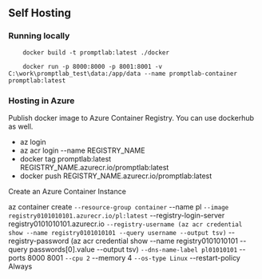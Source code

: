 ## Self Hosting

### Running locally

        docker build -t promptlab:latest ./docker

        docker run -p 8000:8000 -p 8001:8001 -v C:\work\promptlab_test\data:/app/data --name promptlab-container promptlab:latest

### Hosting in Azure

Publish docker image to Azure Container Registry. You can use dockerhub as well.

- az login
- az acr login --name REGISTRY_NAME
- docker tag promptlab:latest REGISTRY_NAME.azurecr.io/promptlab:latest
- docker push REGISTRY_NAME.azurecr.io/promptlab:latest

Create an Azure Container Instance

az container create `
  --resource-group container `
  --name pl `
  --image registry0101010101.azurecr.io/pl:latest `
  --registry-login-server registry0101010101.azurecr.io `
  --registry-username (az acr credential show --name registry0101010101 --query username --output tsv) `
  --registry-password (az acr credential show --name registry0101010101 --query passwords[0].value --output tsv) `
  --dns-name-label pl01010101 `
  --ports 8000 8001 `
  --cpu 2 `
  --memory 4 `
  --os-type Linux `
  --restart-policy Always